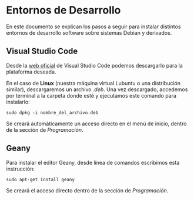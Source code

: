 # Entornos de Desarrollo

En este documento se explican los pasos a seguir para instalar distintos entornos de desarrollo software sobre sistemas Debian y derivados.

## Visual Studio Code

Desde la [web oficial](https://code.visualstudio.com/) de Visual Studio Code podemos descargarlo para la plataforma deseada. 

En el caso de **Linux** (nuestra máquina virtual Lubuntu o una distribución similar), descargaremos un archivo *.deb*. Una vez descargado, accedemos por terminal a la carpeta donde esté y ejecutamos este comando para instalarlo:

```
sudo dpkg -i nombre_del_archivo.deb
```

Se creará automáticamente un acceso directo en el menú de inicio, dentro de la sección de *Programación*.

## Geany

Para instalar el editor Geany, desde línea de comandos escribimos esta instrucción:


```
sudo apt-get install geany
```

Se creará el acceso directo dentro de la sección de *Programación*.